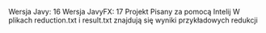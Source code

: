 Wersja Javy: 16
Wersja JavyFX: 17
Projekt Pisany za pomocą Intelij
W plikach reduction.txt i result.txt znajdują się wyniki przykładowych redukcji
